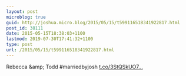 ```yaml
---
layout: post
microblog: true
guid: http://joshua.micro.blog/2015/05/15/t599116518341922817.html
post_id: 38111
date: 2015-05-15T18:38:03+1100
lastmod: 2019-07-30T17:41:32+1100
type: post
url: /2015/05/15/t599116518341922817.html
---
```

Rebecca &amp;amp; Todd #marriedbyjosh [t.co/3StQSkUO7...](http://t.co/3StQSkUO7k)

